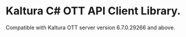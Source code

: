 # Kaltura C# OTT API Client Library.
Compatible with Kaltura OTT server version 6.7.0.29266 and above.
